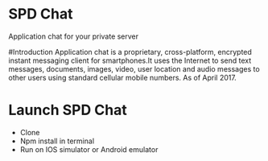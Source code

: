 # SPD Chat
Application chat for your private server

#Introduction
Application chat is a proprietary, cross-platform, encrypted instant messaging client for smartphones.It uses the Internet to send text messages, documents, images, video, user location and audio messages to other users using standard cellular mobile numbers.
As of April 2017.

# Launch SPD Chat
- Clone
- Npm install in terminal
- Run on IOS simulator or Android emulator
